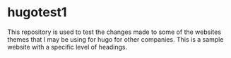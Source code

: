 # hugotest1

This repository is used to test the changes made to some of the websites themes that I may be using for hugo for other companies.  This is a sample website with a specific level of headings.
